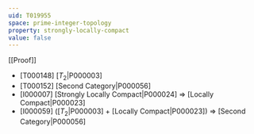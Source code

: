 ```yaml
---
uid: T019955
space: prime-integer-topology
property: strongly-locally-compact
value: false
---
```

[[Proof]]

* [T000148] [$T_2$|P000003]
* [T000152] [Second Category|P000056]
* [I000007] [Strongly Locally Compact|P000024] => [Locally Compact|P000023]
* [I000059] ([$T_2$|P000003] + [Locally Compact|P000023]) => [Second Category|P000056]

